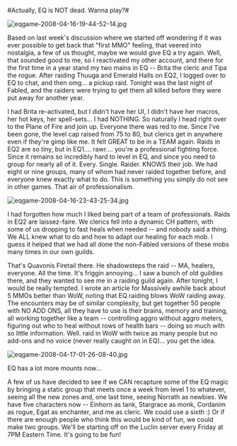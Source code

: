 #Actually, EQ is NOT dead. Wanna play?#

![eqgame-2008-04-16-19-44-52-14.jpg](http://westkarana.com/wp-content/uploads/2008/04/eqgame-2008-04-16-19-44-52-14.jpg)

Based on last week's discussion where we started off wondering if it was ever possible to get back that "first MMO" feeling, that veered into nostalgia, a few of us thought, maybe we would give EQ a try again. Well, that sounded good to me, so I reactivated my other account, and there for the first time in a year stand my two mains in EQ -- Brita the cleric and Tipa the rogue. After raiding Thuuga and Emerald Halls on EQ2, I logged over to EQ to chat, and then omg... a pickup raid. Tonight was the last night of Fabled, and the raiders were trying to get them all killed before they were put away for another year.

I had Brita re-activated, but I didn't have her UI, I didn't have her macros, her hot keys, her spell-sets... I had NOTHING. So naturally I head right over to the Plane of Fire and join up. Everyone there was red to me. Since I've been gone, the level cap raised from 75 to 80, but clerics get in anywhere even if they're gimp like me. It felt GREAT to be in a TEAM again. Raids in EQ2 are so tiny, but in EQ1.... rawr.... you're a professional fighting force. Since it remains so incredibly hard to level in EQ, and since you need to group for nearly all of it. Every. Single. Raider. KNOWS their job. We had eight or nine groups, many of whom had never raided together before, and everyone knew exactly what to do. This is something you simply do not see in other games. That air of professionalism.

![eqgame-2008-04-16-23-43-25-34.jpg](http://westkarana.com/wp-content/uploads/2008/04/eqgame-2008-04-16-23-43-25-34.jpg)

I had forgotten how much I liked being part of a team of professionals. Raids in EQ2 are laissez-faire. We clerics fell into a dynamic CH pattern, with some of us dropping to fast heals when needed -- and nobody said a thing. We ALL knew what to do and how to adapt our healing for each mob. I guess it helped that we had all done the non-Fabled versions of these mobs many times in our own guilds.

That's Quavonis Firetail there. He shadowsteps the raid -- MA, healers, everyone. All the time. It's friggin annoying... I saw a bunch of old guildies there, and they wanted to see me in a raiding guild again. After tonight, I would be really tempted. I wrote an article for Massively awhile back about 5 MMOs better than WoW, noting that EQ raiding blows WoW raiding away. The encounters may be of similar complexity, but get together 50 people with NO ADD ONS, all they have to use is their brains, memory and training, all working together like a team -- controlling aggro without aggro meters, figuring out who to heal without rows of health bars -- doing so much with so little information. Well. raid in WoW with twice as many people but no add-ons and no voice (never really caught on in EQ)... you get the idea.

![eqgame-2008-04-17-01-26-08-40.jpg](http://westkarana.com/wp-content/uploads/2008/04/eqgame-2008-04-17-01-26-08-40.jpg)

EQ has a lot more mounts now...

A few of us have decided to see if we CAN recapture some of the EQ magic by bringing a static group that meets once a week from level 1 to whatever, seeing all the new zones and, one last time, seeing Norrath as newbies. We have five characters now -- Einhorn as tank, Stargrace as monk, Cordanim as rogue, Egat as enchanter, and me as cleric. We could use a sixth :) Or if there are enough people who think this would be kind of fun, we could make two groups. We'll be starting off on the Luclin server every Friday at 7PM Eastern Time. It's going to be fun!

